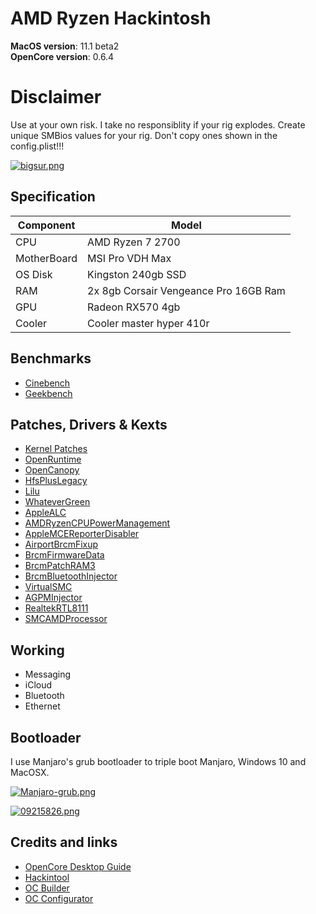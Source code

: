 # AMD Ryzen Hackintosh

**MacOS version**: 11.1 beta2  
**OpenCore version**: 0.6.4

# Disclaimer
Use at your own risk. I take no responsiblity if your rig explodes. Create unique SMBios values for your rig. Don't copy ones shown in the config.plist!!!

[![bigsur.png](https://i.postimg.cc/C1rTHPNV/bigsur.png)](https://postimg.cc/N9XzQxSN)

## Specification

| Component        | Model                                  |
| ---------------- | -------------------------------------- |
| CPU              | AMD Ryzen 7 2700                       |
| MotherBoard      | MSI Pro VDH Max                        |
| OS Disk          | Kingston 240gb SSD                     |
| RAM              | 2x 8gb Corsair Vengeance Pro 16GB Ram  |
| GPU              | Radeon RX570 4gb | Nvidia GT710 2gb    |
| Cooler    	   | Cooler master hyper 410r               |

## Benchmarks

* [Cinebench](https://i.postimg.cc/c13FkMQ9/cinebench.png)
* [Geekbench](https://i.postimg.cc/YCdRLXH9/geekbench.png)

## Patches, Drivers & Kexts

* [Kernel Patches](https://github.com/AMD-OSX/AMD_Vanilla)
* [OpenRuntime](https://github.com/acidanthera/OpenCorePkg)
* [OpenCanopy](https://github.com/acidanthera/OpenCorePkg)
* [HfsPlusLegacy](https://github.com/acidanthera/OpenCorePkg) 
* [Lilu](https://github.com/acidanthera/Lilu)
* [WhateverGreen](https://github.com/acidanthera/WhateverGreen)
* [AppleALC](https://github.com/acidanthera/AppleALC)
* [AMDRyzenCPUPowerManagement](https://github.com/trulyspinach/SMCAMDProcessor)
* [AppleMCEReporterDisabler](https://github.com/acidanthera/OpenCorePkg)
* [AirportBrcmFixup](https://github.com/acidanthera/airportbrcmfixup/releases)
* [BrcmFirmwareData](https://github.com/acidanthera/BrcmPatchRAM)
* [BrcmPatchRAM3](https://github.com/acidanthera/BrcmPatchRAM)
* [BrcmBluetoothInjector](https://github.com/acidanthera/BrcmPatchRAM)
* [VirtualSMC](https://github.com/acidanthera/VirtualSMC)
* [AGPMInjector](https://github.com/Pavo-IM/AGPMInjector)
* [RealtekRTL8111](https://github.com/Mieze/RTL8111_driver_for_OS_X)
* [SMCAMDProcessor](https://github.com/trulyspinach/SMCAMDProcessor)


## Working

* Messaging
* iCloud
* Bluetooth
* Ethernet

## Bootloader

I use Manjaro's grub bootloader to triple boot Manjaro, Windows 10 and MacOSX.

[![Manjaro-grub.png](https://i.postimg.cc/HxGvhDMv/Manjaro-grub.png)](https://postimg.cc/t15zsc2F)

[![09215826.png](https://i.postimg.cc/bJ731W5M/09215826.png)](https://postimg.cc/7GN3kswM)

## Credits and links

* [OpenCore Desktop Guide](https://github.com/dortania/OpenCore-Desktop-Guide)
* [Hackintool](https://www.hackintosh-forum.de/forum/thread/38316-hackintool-ehemals-intel-fb-patcher/)
* [OC Builder](https://github.com/Pavo-IM/ocbuilder)
* [OC Configurator](https://mackie100projects.altervista.org/download-opencore-configurator/)
